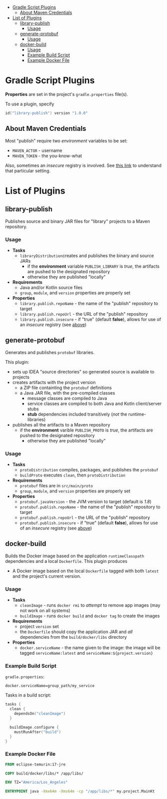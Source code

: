 <!-- TOC -->
* [Gradle Script Plugins](#gradle-script-plugins)
  * [About Maven Credentials](#about-maven-credentials)
* [List of Plugins](#list-of-plugins)
  * [library-publish](#library-publish)
    * [Usage](#usage)
  * [generate-protobuf](#generate-protobuf)
    * [Usage](#usage)
  * [docker-build](#docker-build)
    * [Usage](#usage)
    * [Example Build Script](#example-build-script)
    * [Example Docker File](#example-docker-file)
<!-- TOC -->

# Gradle Script Plugins

**Properties** are set in the project's `gradle.properties` file(s).

To use a plugin, specify

```kotlin
id("library-publish") version "1.0.0"
```

## About Maven Credentials

Most "publish" require two _environment_ variables to be set:

  - `MAVEN_ACTOR` - username
  - `MAVEN_TOKEN` - the you-know-what

Also, sometimes an _insecure_ registry is involved. See [this link](https://docs.gradle.org/7.5.1/dsl/org.gradle.api.artifacts.repositories.UrlArtifactRepository.html#org.gradle.api.artifacts.repositories.UrlArtifactRepository:allowInsecureProtocol) to understand that particular setting.

# List of Plugins

## library-publish

Publishes source and binary JAR files for "library" projects to a Maven repository.

### Usage

- **Tasks**
  - `libraryDistribution`creates and publishes the binary and source JARs
    - if the **environment** variable `PUBLISH_LIBRARY` is _true_, the artifacts are pushed to the designated repository
    - otherwise they are published "locally"
- **Requirements**
  - Java and/or Kotlin source files
  - `group`, `module`, and `version` properties are properly set
- **Properties**
  - `library.publish.repoName` - the name of the "publish" repository to target
  - `library.publish.repoUrl` - the URL of the "publish" repository
  - `library.publish.insecure` - if "true" (default **false**), allows for use of an _insecure_ registry (see [above](#about-maven-credentials))

## generate-protobuf

Generates and publishes `protobuf` libraries.

This plugin:

- sets up IDEA "source directories" so generated source is available to projects
- creates artifacts with the project version
  - a ZIP file containting the `protobuf` definitions
  - a Java JAR file, with the pre-compiled classes
    - message classes are compiled to Java
    - service classes are compiled to both Java and Kotln client/server stubs
    - **stub** dependencies included transitively (_not_ the runtime-libraries)
- publishes all the artifacts to a Maven repository
  - if the **environment** varible `PUBLISH_PROTO` is _true_, the artifacts are pushed to the designated repository
    - otherwise they are published "locally"

### Usage

- **Tasks**
  - `protoDistribution` compiles, packages, and publishes the `protobuf`
  - `buildProto` executes `clean`, then `protoDistribution`
- **Requirements**
  - `protobuf` files are in `src/main/proto`
  - `group`, `module`, and `version` properties are properly set
- **Properties**
  - `protobuf.javaVersion` - the JVM version to target (default is _1.8_)
  - `protobuf.publish.repoName` - the name of the "publish" repository to target
  - `protobuf.publish.repoUrl` - the URL of the "publish" repository
  - `protobuf.publish.insecure` - if "true" (default **false**), allows for use of an _insecure_ registry (see [above](#about-maven-credentials))

## docker-build

Builds the Docker image based on the application `runtimeClasspath` dependencies and a local `Dockerfile`.
This plugin produces

- A Docker image based on the local `Dockerfile` tagged with both `latest` and the project's current version.

### Usage

- **Tasks**
  - `cleanImage` - runs `docker rmi` to _attempt_ to remove app images (may not work on all systems)
  - `buildImage` - runs `docker build` and `docker tag` to create the images
- **Requirements**
  - project `version` set
  - the `Dockerfile` should copy the application JAR and _all_ dependencies from the `build/docker/libs` directory
- **Properties**
  - `docker.serviceName` - the name given to the image: the image will be tagged `serviceName:latest` and `serviceName:${project.version}`

### Example Build Script

`gradle.properties`:

```properties
docker.serviceName=group_path/my_service
```

Tasks in a build script:

```kotlin
tasks {
  clean {
    dependsOn("cleanImage")
  }

  buildImage.configure {
    mustRunAfter("build")
  }
}
```

### Example Docker File

```dockerfile
FROM eclipse-temurin:17-jre

COPY build/docker/libs/* /app/libs/

ENV TZ="America/Los_Angeles"

ENTRYPOINT java -Xmx64m -Xms64m -cp "/app/libs/*" my.project.MainKt

```
